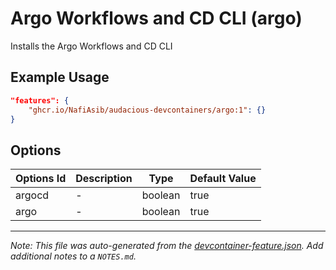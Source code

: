 
# Argo Workflows and CD CLI (argo)

Installs the Argo Workflows and CD CLI

## Example Usage

```json
"features": {
    "ghcr.io/NafiAsib/audacious-devcontainers/argo:1": {}
}
```

## Options

| Options Id | Description | Type | Default Value |
|-----|-----|-----|-----|
| argocd | - | boolean | true |
| argo | - | boolean | true |



---

_Note: This file was auto-generated from the [devcontainer-feature.json](https://github.com/NafiAsib/audacious-devcontainers/blob/main/src/argo/devcontainer-feature.json).  Add additional notes to a `NOTES.md`._
